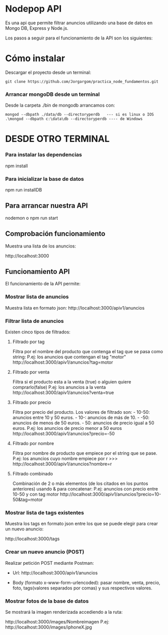 # Nodepop API

Es una api que permite filtrar anuncios utilizando una base de datos en Mongo DB, Express y Node.js.

Los pasos a seguir para el funcionamiento de la API son los siguientes:

# Cómo instalar

Descargar el proyecto desde un terminal:

`git clone https://github.com/Jorgargom/practica_node_fundamentos.git`

### Arrancar mongoDB desde un terminal

Desde la carpeta ./bin de mongodb arrancamos con:

    mongod --dbpath ./data/db --directoryperdb   --- si es linux o IOS
    .\mongod --dbpath c:\data\db --directoryperdb ---- de Windows

# DESDE OTRO TERMINAL

### Para instalar las dependencias

npm install

### Para inicializar la base de datos

npm run installDB

## Para arrancar nuestra API

nodemon o npm run start

## Comprobación funcionamiento

Muestra una lista de los anuncios:

http://localhost:3000

## Funcionamiento API

El funcionamiento de la API permite:

### Mostrar lista de anuncios

Muestra lista en formato json:
http://localhost:3000/apiv1/anuncios

### Filtrar lista de anuncios

Existen cinco tipos de filtrados:

1. Filtrado por tag

   Filtra por el nombre del producto que contenga el tag que se pasa como string:
   P.ej: los anuncios que contengan el tag "motor"
   http://localhost:3000/apiv1/anuncios?tag=motor

2. Filtrado por venta

   Filtra si el producto esta a la venta (true) o alguien quiere comprarlo(false)
   P.ej: los anuncios a la venta
   http://localhost:3000/apiv1/anuncios?venta=true

3. Filtrado por precio

   Filtra por precio del producto. Los valores de filtrado son: - 10-50: anuncios entre 10 y 50 euros. - 10-: anuncios de más de 10. - -50: anuncios de menos de 50 euros. - 50: anuncios de precio igual a 50 euros.
   P.ej: los anuncios de precio menor a 50 euros
   http://localhost:3000/apiv1/anuncios?precio=-50

4. Filtrado por nombre

   Filtra por nombre de producto que empiece por el string que se pase.
   P.ej: los anuncios cuyo nombre empiece por r >>> http://localhost:3000/apiv1/anuncios?nombre=r

5. Filtrado combinado

   Combinación de 2 o más elementos (de los citados en los puntos anteriores) usando & para concatenar:
   P.ej: anuncios con precio entre 10-50 y con tag motor
   http://localhost:3000/apiv1/anuncios?precio=10-50&tag=motor

### Mostrar lista de tags existentes

Muestra los tags en formato json entre los que se puede elegir para crear un nuevo anuncio:

http://localhost:3000/tags

### Crear un nuevo anuncio (POST)

Realizar petición POST mediante Postman:

* Url: http://localhost:3000/apiv1/anuncios

* Body (formato x-www-form-urlencoded): pasar nombre, venta, precio, foto, tags(valores separados por comas) y sus respectivos valores.

### Mostrar fotos de la base de datos

Se mostrará la imagen renderizada accediendo a la ruta:

http://localhost:3000/images/Nombreimagen
P.ej: http://localhost:3000/images/iphoneX.jpg

